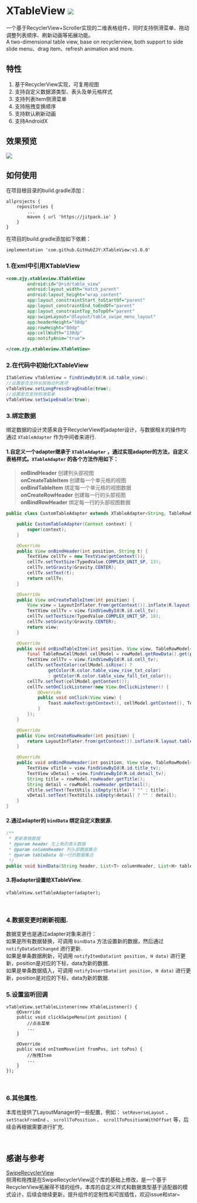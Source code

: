 # XTableView [![](https://jitpack.io/v/GitHubZJY/XTableView.svg)](https://jitpack.io/#GitHubZJY/XTableView)
一个基于RecyclerView+Scroller实现的二维表格组件，同时支持侧滑菜单、拖动调整列表顺序、刷新动画等拓展功能。<br/>
A two-dimensional table view, base on recyclerview, both support to side slide menu、drag item、refresh animation and more.

## 特性
1. 基于RecyclerView实现，可复用视图 <br/>
2. 支持自定义数据源类型、表头及单元格样式 <br/>
3. 支持列表Item侧滑菜单 <br/>
4. 支持拖拽变换顺序 <br/>
5. 支持默认刷新动画 <br/>
6. 支持AndroidX <br/>

## 效果预览
![](https://github.com/GitHubZJY/XTableView/blob/master/image/xtableview_1.jpg)

## 如何使用
在项目根目录的build.gradle添加：
```
allprojects {
    repositories {
        ...
        maven { url 'https://jitpack.io' }
    }
}
```

在项目的build.gradle添加如下依赖：
```
implementation 'com.github.GitHubZJY:XTableView:v1.0.0'
```

### 1.在xml中引用XTableView

```xml
<com.zjy.xtableview.XTableView
        android:id="@+id/table_view"
        android:layout_width="match_parent"
        android:layout_height="wrap_content"
        app:layout_constraintStart_toStartOf="parent"
        app:layout_constraintEnd_toEndOf="parent"
        app:layout_constraintTop_toTopOf="parent"
        app:swipeLayout="@layout/table_swipe_menu_layout"
        app:headerHeight="50dp"
        app:rowHeight="80dp"
        app:cellWidth="130dp"
        app:notifyAnim="true">

</com.zjy.xtableview.XTableView>
```

### 2.在代码中初始化XTableView
```java
ITableView vTableView = findViewById(R.id.table_view);
//设置是否支持长按拖动列表项
vTableView.setLongPressDragEnable(true);
//设置是否支持侧滑菜单
vTableView.setSwipeEnable(true);
```

### 3.绑定数据
绑定数据的设计灵感来自于RecyclerView的adapter设计，与数据相关的操作均通过 `XTableAdapter` 作为中间者来进行.
#### 1.自定义一个adapter继承于 `XTableAdapter` ，通过实现adapter的方法，自定义表格样式。`XTableAdapter` 的各个方法作用如下：
>**onBindHeader** 创建列头部视图 <br/>
**onCreateTableItem** 创建每一个单元格的视图 <br/>
**onBindTableItem** 绑定每一个单元格的视图数据 <br/>
**onCreateRowHeader** 创建每一行的头部视图 <br/>
**onBindRowHeader** 绑定每一行的头部视图数据

```java
public class CustomTableAdapter extends XTableAdapter<String, TableRowModel<TableRowHeaderModel, TableRowCellModel>>{

    public CustomTableAdapter(Context context) {
        super(context);
    }

    @Override
    public View onBindHeader(int position, String t) {
        TextView cellTv = new TextView(getContext());
        cellTv.setTextSize(TypedValue.COMPLEX_UNIT_SP, 13);
        cellTv.setGravity(Gravity.CENTER);
        cellTv.setText(t);
        return cellTv;
    }

    @Override
    public View onCreateTableItem(int position) {
        View view = LayoutInflater.from(getContext()).inflate(R.layout.table_item_cell_layout, null);
        TextView cellTv = view.findViewById(R.id.cell_tv);
        cellTv.setTextSize(TypedValue.COMPLEX_UNIT_SP, 18);
        cellTv.setGravity(Gravity.CENTER);
        return view;
    }

    @Override
    public void onBindTableItem(int position, View view, TableRowModel<TableRowHeaderModel, TableRowCellModel> rowModel) {
        final TableRowCellModel cellModel = rowModel.getRowData().get(position);
        TextView cellTv = view.findViewById(R.id.cell_tv);
        cellTv.setTextColor(cellModel.isRise() ?
                getColor(R.color.table_view_rise_txt_color)
                : getColor(R.color.table_view_fall_txt_color));
        cellTv.setText(cellModel.getContent());
        cellTv.setOnClickListener(new View.OnClickListener() {
            @Override
            public void onClick(View view) {
                Toast.makeText(getContext(), cellModel.getContent(), Toast.LENGTH_SHORT).show();
            }
        });
    }

    @Override
    public View onCreateRowHeader(int position) {
        return LayoutInflater.from(getContext()).inflate(R.layout.table_item_title_layout, null);
    }

    @Override
    public void onBindRowHeader(int position, View view, TableRowModel<TableRowHeaderModel, TableRowCellModel> rowModel) {
        TextView vTitle = view.findViewById(R.id.title_tv);
        TextView vDetail = view.findViewById(R.id.detail_tv);
        String title = rowModel.rowHeader.getTitle();
        String detail = rowModel.rowHeader.getDetail();
        vTitle.setText(TextUtils.isEmpty(title) ? "" : title);
        vDetail.setText(TextUtils.isEmpty(detail) ? "" : detail);
    }
}
```

#### 2.通过adapter的 `bindData` 绑定自定义数据源.

```java
/**
 * 更新表格数据
 * @param header 左上角的表头数据
 * @param columnHeader 列头部数据集合
 * @param tableData 每一行的数据集合
 */
public void bindData(String header, List<T> columnHeader, List<H> tableData)
```

#### 3.将adapter设置给XTableView.

```
vTableView.setTableAdapter(adapter);
```
&nbsp;
### 4.数据变更时刷新视图.
数据变更也是通过adapter对象来进行：<br/>
如果是所有数据替换，可调用 `bindData` 方法设置新的数据，然后通过 `notifyDataSetChanged` 进行更新. <br/>
如果是单条数据刷新，可调用 `notifyItemData(int position, H data)` 进行更新，position是对应的下标，data为新的数据. <br/>
如果是单条数据插入，可调用 `notifyInsertData(int position, H data)` 进行更新，position是对应的下标，data为新的数据.
&nbsp;
### 5.设置监听回调
```
vTableView.setTableListener(new XTableListener() {
    @Override
    public void clickSwipeMenu(int position) {
        //点击菜单
        ...
    }

    @Override
    public void onItemMove(int fromPos, int toPos) {
        //拖拽Item
        ...
    }
});
```
&nbsp;
### 6.其他属性.
本库也提供了LayoutManager的一些配置，例如： `setReverseLayout` 、 `setStackFromEnd` 、 `scrollToPosition` 、 `scrollToPositionWithOffset` 等，后续会再根据需要进行扩充.

&nbsp;
## 感谢与参考
[SwipeRecyclerView](https://github.com/yanzhenjie/SwipeRecyclerView) <br/>
侧滑和拖拽是在SwipeRecyclerView这个库的基础上修改，是一个基于RecyclerView拓展得不错的组件。本库的自定义样式和数据类型基于适配器的模式设计，后续会继续更新，提升组件的定制性和可拔插性，欢迎issue和star~
